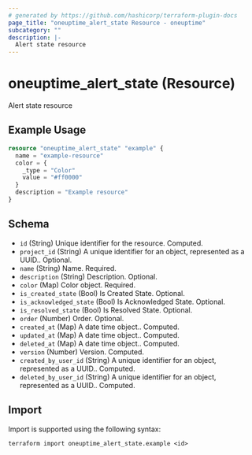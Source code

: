 ```yaml
---
# generated by https://github.com/hashicorp/terraform-plugin-docs
page_title: "oneuptime_alert_state Resource - oneuptime"
subcategory: ""
description: |-
  Alert state resource
---
```


# oneuptime_alert_state (Resource)

Alert state resource

## Example Usage

```terraform
resource "oneuptime_alert_state" "example" {
  name = "example-resource"
  color = {
    _type = "Color"
    value = "#ff0000"
  }
  description = "Example resource"
}
```

## Schema

- `id` (String) Unique identifier for the resource. Computed.
- `project_id` (String) A unique identifier for an object, represented as a UUID.. Optional.
- `name` (String) Name. Required.
- `description` (String) Description. Optional.
- `color` (Map) Color object. Required.
- `is_created_state` (Bool) Is Created State. Optional.
- `is_acknowledged_state` (Bool) Is Acknowledged State. Optional.
- `is_resolved_state` (Bool) Is Resolved State. Optional.
- `order` (Number) Order. Optional.
- `created_at` (Map) A date time object.. Computed.
- `updated_at` (Map) A date time object.. Computed.
- `deleted_at` (Map) A date time object.. Computed.
- `version` (Number) Version. Computed.
- `created_by_user_id` (String) A unique identifier for an object, represented as a UUID.. Computed.
- `deleted_by_user_id` (String) A unique identifier for an object, represented as a UUID.. Computed.

## Import

Import is supported using the following syntax:

```shell
terraform import oneuptime_alert_state.example <id>
```
